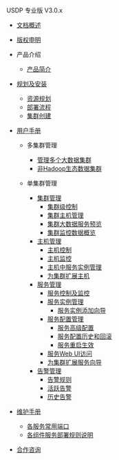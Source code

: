 <div class="sidebar_title icon_"> USDP 专业版 V3.0.x</div>   



* [文档概述](usdpdc/3.0.0-unopened/README)

* [版权申明](usdpdc/3.0.0-unopened/copyright)

* 产品介绍

  * [产品简介](usdpdc/3.0.0-unopened/introduction/README)

  <!-- 技术白皮书 -->

* [规划及安装](usdpdc/3.0.0-unopened/deployment/README)
  
  * [资源规划](usdpdc/3.0.0-unopened/deployment/deploy_plan)
  * [部署流程](usdpdc/3.0.0-unopened/deployment/install)
  * [集群创建](usdpdc/3.0.0-unopened/deployment/1st_cluster)
  
* [用户手册](usdpdc/3.0.0-unopened/userguide/README)
  
  * 多集群管理

    * [管理多个大数据集群](usdpdc/3.0.0-unopened/userguide/multi_cluster/multi_cluster_mgt?id=_51-管理多个大数据集群)
    * [非Hadoop生态数据集群](usdpdc/3.0.0-unopened/userguide/multi_cluster/multi_cluster_mgt?id=_52-非-hadoop-生态数据集群)
  * 单集群管理
    * [集群管理](usdpdc/3.0.0-unopened/userguide/single_cluster/cluster_mgt?id=_61-集群管理)
      * [集群级控制](usdpdc/3.0.0-unopened/userguide/single_cluster/cluster_mgt?id=_611-集群级控制)
      * [集群主机管理](usdpdc/3.0.0-unopened/userguide/single_cluster/cluster_mgt?id=_612-集群主机管理)
      * [集群大数据服务预览](usdpdc/3.0.0-unopened/userguide/single_cluster/cluster_mgt?id=_613-集群大数据服务预览)
      * [集群监控数据概览](usdpdc/3.0.0-unopened/userguide/single_cluster/cluster_mgt?id=_614-集群监控数据概览)
    * [主机管理](usdpdc/3.0.0-unopened/userguide/single_cluster/hosts_mgt)
      * [主机控制](usdpdc/3.0.0-unopened/userguide/single_cluster/hosts_mgt?id=_621-主机控制)
      * [主机监控](usdpdc/3.0.0-unopened/userguide/single_cluster/hosts_mgt?id=_622-主机控制及监控)
      * [主机中服务实例管理](usdpdc/3.0.0-unopened/userguide/single_cluster/hosts_mgt?id=_623-主机中运行的大数据服务实例管理)
      * [为集群扩展主机](usdpdc/3.0.0-unopened/userguide/single_cluster/hosts_mgt?id=_624-为集群扩展主机)
    * [服务管理](usdpdc/3.0.0-unopened/userguide/single_cluster/services_mgt)
      * [服务控制及监控](usdpdc/3.0.0-unopened/userguide/single_cluster/services_mgt?id=_631-服务控制及监控)
      * [服务实例管理](usdpdc/3.0.0-unopened/userguide/single_cluster/services_mgt?id=_632-服务实例管理)
        * [服务实例添加向导](usdpdc/3.0.0-unopened/userguide/single_cluster/services_mgt?id=_6321-服务实例添加-向导)
      * [服务配置管理](usdpdc/3.0.0-unopened/userguide/single_cluster/services_mgt?id=_633-服务配置管理)
        * [服务高级配置](usdpdc/3.0.0-unopened/userguide/single_cluster/services_mgt?id=_6331-服务高级配置)
        * [服务配置历史和回滚](usdpdc/3.0.0-unopened/userguide/single_cluster/services_mgt?id=_6332-服务配置历史和回滚)
        * [服务重启生效](usdpdc/3.0.0-unopened/userguide/single_cluster/services_mgt?id=_6333-服务重启生效)
      * [服务Web UI访问](usdpdc/3.0.0-unopened/userguide/single_cluster/services_mgt?id=_634-服务-web-ui-访问)
      * [为集群扩展服务向导](usdpdc/3.0.0-unopened/userguide/single_cluster/services_mgt?id=_635-为集群扩展服务-向导)
    * [告警管理](usdpdc/3.0.0-unopened/userguide/single_cluster/alarm_mgt)
      * [告警规则](usdpdc/3.0.0-unopened/userguide/single_cluster/alarm_mgt?id=_641-告警规则)
      * [活跃告警](usdpdc/3.0.0-unopened/userguide/single_cluster/alarm_mgt?id=_642-活跃告警)
      * [历史告警](usdpdc/3.0.0-unopened/userguide/single_cluster/alarm_mgt?id=_643-历史告警)
  
* [维护手册](usdpdc/3.0.0-unopened/maintain/README)
  
  * [各服务常用端口](usdpdc/3.0.0-unopened/maintain/services_ports)
  * [各组件服务部署规则说明](usdpdc/3.0.0-unopened/maintain/regulations)

* [合作咨询](https://spt.ucloud.cn/30001)


